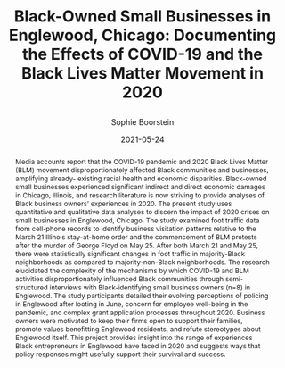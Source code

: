---
author: Sophie Boorstein
title: |
    Black-Owned Small Businesses in Englewood, Chicago: Documenting the Effects of COVID-19 and the Black Lives Matter Movement in 2020
date: 2021-05-24
abstract: Media accounts report that the COVID-19 pandemic and 2020 Black Lives Matter (BLM) movement disproportionately affected Black communities and businesses, amplifying already- existing racial health and economic disparities. Black-owned small businesses experienced significant indirect and direct economic damages in Chicago, Illinois, and research literature is now striving to provide analyses of Black business owners’ experiences in 2020. The present study uses quantitative and qualitative data analyses to discern the impact of 2020 crises on small businesses in Englewood, Chicago. The study examined foot traffic data from cell-phone records to identify business visitation patterns relative to the March 21 Illinois stay-at-home order and the commencement of BLM protests after the murder of George Floyd on May 25. After both March 21 and May 25, there were statistically significant changes in foot traffic in majority-Black neighborhoods as compared to majority-non-Black neighborhoods. The research elucidated the complexity of the mechanisms by which COVID-19 and BLM activities disproportionately influenced Black communities through semi-structured interviews with Black-identifying small business owners (n=8) in Englewood. The study participants detailed their evolving perceptions of policing in Englewood after looting in June, concern for employee well-being in the pandemic, and complex grant application processes throughout 2020. Business owners were motivated to keep their firms open to support their families, promote values benefitting Englewood residents, and refute stereotypes about Englewood itself. This project provides insight into the range of experiences Black entrepreneurs in Englewood have faced in 2020 and suggests ways that policy responses might usefully support their survival and success.
major: Statistics, Social Policy
senior_thesis: yes
our_funding: yes
faculty_advisor: Jon Guryan, Reuel Rogers, and Beth Tipton
college: "Weinberg College of Arts and Sciences"
doi: 10.21985/n2-d2xv-dc25
subject: Social Sciences
---
